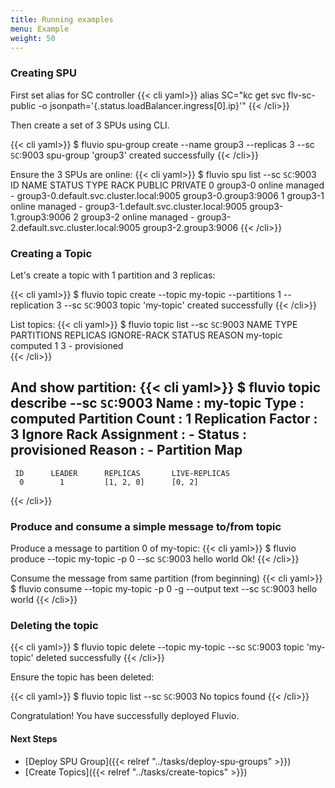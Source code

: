 ```yaml
---
title: Running examples
menu: Example
weight: 50
---
```



### Creating SPU

First set alias for SC controller
{{< cli yaml>}}
alias SC="kc get svc flv-sc-public -o jsonpath='{.status.loadBalancer.ingress[0].ip}'"
{{< /cli>}}

Then create a set of 3 SPUs using CLI.

{{< cli yaml>}}
$ fluvio spu-group create --name group3 --replicas 3 --sc `SC`:9003
spu-group 'group3' created successfully
{{< /cli>}}

Ensure the 3 SPUs are online:
{{< cli yaml>}}
$ fluvio spu list  --sc `SC`:9003
ID  NAME      STATUS  TYPE     RACK  PUBLIC                                   PRIVATE 
  0  group3-0  online  managed   -    group3-0.default.svc.cluster.local:9005  group3-0.group3:9006 
  1  group3-1  online  managed   -    group3-1.default.svc.cluster.local:9005  group3-1.group3:9006 
  2  group3-2  online  managed   -    group3-2.default.svc.cluster.local:9005  group3-2.group3:9006 
{{< /cli>}}

### Creating a Topic

Let's create a topic with 1 partition and 3 replicas:

{{< cli yaml>}}
$ fluvio topic create --topic my-topic --partitions 1 --replication 3  --sc `SC`:9003
topic 'my-topic' created successfully
{{< /cli>}}

List topics:
{{< cli yaml>}}
$ fluvio topic list  --sc `SC`:9003
 NAME       TYPE      PARTITIONS  REPLICAS  IGNORE-RACK  STATUS       REASON 
 my-topic  computed      1          3           -       provisioned   
{{< /cli>}}

And show partition:
{{< cli yaml>}}
$ fluvio topic describe --sc `SC`:9003
 Name                    :  my-topic 
 Type                    :  computed 
 Partition Count         :  1 
 Replication Factor      :  3 
 Ignore Rack Assignment  :  - 
 Status                  :  provisioned 
 Reason                  :  - 
 Partition Map               
 -----------------           
     ID      LEADER      REPLICAS       LIVE-REPLICAS 
      0        1         [1, 2, 0]      [0, 2] 
{{< /cli>}}


### Produce and consume a simple message to/from topic

Produce a message to partition 0 of my-topic:
{{< cli yaml>}}
$ fluvio produce --topic my-topic -p 0  --sc `SC`:9003 
hello world
Ok!
{{< /cli>}}

Consume the message from same partition (from beginning)
{{< cli yaml>}}
$ fluvio consume  --topic my-topic -p 0 -g --output text --sc `SC`:9003 
hello world
{{< /cli>}}

### Deleting the topic

{{< cli yaml>}}
$ fluvio topic delete  --topic my-topic  --sc `SC`:9003
topic 'my-topic' deleted successfully
{{< /cli>}}

Ensure the topic has been deleted:

{{< cli yaml>}}
$ fluvio topic list  --sc `SC`:9003
No topics found
{{< /cli>}}

Congratulation! You have successfully deployed Fluvio.

#### Next Steps
* [Deploy SPU Group]({{< relref "../tasks/deploy-spu-groups" >}})
* [Create Topics]({{< relref "../tasks/create-topics" >}})
